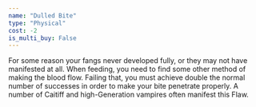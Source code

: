 ```yaml
---
name: "Dulled Bite"
type: "Physical"
cost: -2
is_multi_buy: False
---
```


For some reason your fangs never developed fully, or they may not have manifested at all. When feeding, you need to find some other method of making the blood flow. Failing that, you must achieve double the normal number of successes in order to make your bite penetrate properly. A number of Caitiff and high-Generation vampires often manifest this Flaw.